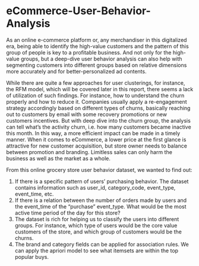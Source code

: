 # eCommerce-User-Behavior-Analysis
As an online e-commerce platform or, any merchandiser in this digitalized era, being able to identify the high-value customers and the pattern of this group of people is key to a profitable business. And not only for the high-value groups, but a deep-dive user behavior analysis can also help with segmenting customers into different groups based on relative dimensions more accurately and for better-personalized ad contents. 

While there are quite a few approaches for user clusterings, for instance, the RFM model, which will be covered later in this report, there seems a lack of utilization of such findings. For instance, how to understand the churn properly and how to reduce it. Companies usually apply a re-engagement strategy accordingly based on different types of churns, basically reaching out to customers by email with some recovery promotions or new customers incentives. But with deep dive into the churn group, the analysis can tell what’s the activity churn, i.e. how many customers became inactive this month. In this way, a more efficient impact can be made in a timely manner. When it comes to eCommerce, a lower price at the first glance is attractive for new customer acquisition, but store owner needs to balance between promotion and branding. Limitless sales can only harm the business as well as the market as a whole.

From this online grocery store user behavior dataset, we wanted to find out:
1. If there is a specific pattern of users’ purchasing behavior. The dataset contains information such as user_id, category_code, event_type, event_time, etc. 
2. If there is a relation between the number of orders made by users and the event_time of the “purchase” event_type. What would be the most active time period of the day for this store?
3. The dataset is rich for helping us to classify the users into different groups. For instance, which type of users would be the core value customers of the store, and which group of customers would be the churns.
4. The brand and category fields can be applied for association rules. We can apply the apriori model to see what itemsets are within the top popular buys.

